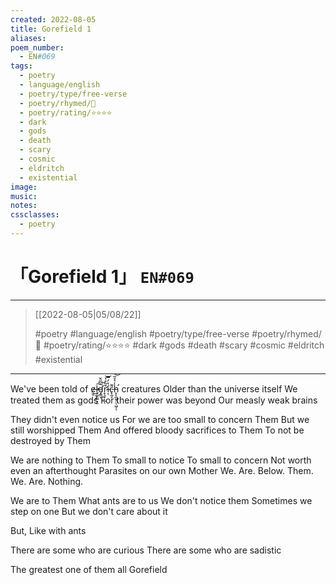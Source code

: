 ```yaml
---
created: 2022-08-05
title: Gorefield 1
aliases:
poem_number:
  - EN#069
tags:
  - poetry
  - language/english
  - poetry/type/free-verse
  - poetry/rhymed/🔴
  - poetry/rating/⭐⭐⭐⭐
  - dark
  - gods
  - death
  - scary
  - cosmic
  - eldritch
  - existential
image:
music:
notes:
cssclasses:
  - poetry
---
```

# 「Gorefield 1」 `EN#069`

---

> [[2022-08-05|05/08/22]]
> 
> #poetry 
> #language/english 
> #poetry/type/free-verse 
> #poetry/rhymed/🔴 
> #poetry/rating/⭐⭐⭐⭐ 
> #dark #gods #death #scary #cosmic #eldritch #existential 

---

We've been told of <span class="zalgo">e̷͇̓͜l̵̘͚̙͇͉̫͠͠ď̵̡̳͔̑͆̋̌r̷̛͓͉͓̹̲͒̃̊̔͝ͅí̵͔̔̓̿c̵̢̰̞͌h̵̨̨̛̼͈̞̤̖͖̩̾͛̊̃͝ͅ</span> creatures
Older than the universe itself
We treated them as gods
For their power was beyond
Our measly weak brains

They didn't even notice us
For we are too small to concern Them
But we still worshipped Them
And offered bloody sacrifices to Them
To not be destroyed by Them

We are nothing to Them
To small to notice
To small to concern
Not worth even an afterthought
Parasites on our own Mother
We. Are. Below. Them.
We. Are. Nothing.

We are to Them
What ants are to us
We don't notice them
Sometimes we step on one
But we don't care about it

But,
Like with ants

There are some who are curious
There are some who are sadistic

The greatest one of them all
Gorefield